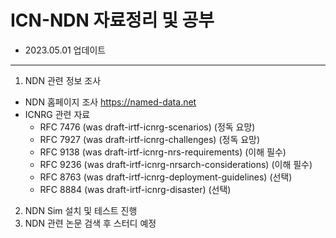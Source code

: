 ICN-NDN 자료정리 및 공부
=======================
- 2023.05.01 업데이트
---------------------
1. NDN 관련 정보 조사
- NDN 홈페이지 조사 https://named-data.net
- ICNRG 관련 자료
  + RFC 7476 (was draft-irtf-icnrg-scenarios) (정독 요망)
  + RFC 7927 (was draft-irtf-icnrg-challenges) (정독 요망)
  + RFC 9138 (was draft-irtf-icnrg-nrs-requirements) (이해 필수)
  + RFC 9236 (was draft-irtf-icnrg-nrsarch-considerations) (이해 필수)
  + RFC 8763 (was draft-irtf-icnrg-deployment-guidelines) (선택)
  + RFC 8884 (was draft-irtf-icnrg-disaster) (선택)
2. NDN Sim 설치 및 테스트 진행
3. NDN 관련 논문 검색 후 스터디 예정
